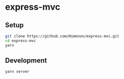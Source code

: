 # express-mvc

## Setup

```bash
git clone https://github.com/Himenon/express-mvc.git
cd express-mvc
yarn
```

## Development

```bash
yarn server
```
